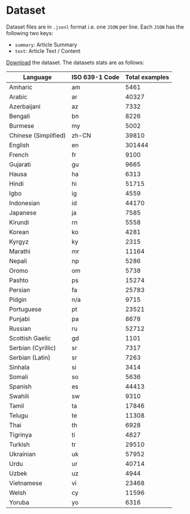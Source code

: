 # Dataset
Dataset files are in `.jsonl` format i.e. one `JSON` per line. Each `JSON` has the following two keys:

* `summary`: Article Summary
* `text`: Article Text / Content

[Download](https://docs.google.com/uc?export=download&id=1y0VJ5gTC9ZT42FnJgbrQSWSGT-jTkbfM) the dataset. The datasets stats are as follows:

Language| ISO 639-1 Code | Total examples 
--------|----------------|---------------
Amharic | am | 5461
Arabic | ar | 40327
Azerbaijani | az | 7332
Bengali | bn | 8226
Burmese | my | 5002
Chinese (Simplified) | zh-CN | 39810
English | en | 301444
French | fr | 9100
Gujarati | gu | 9665
Hausa | ha | 6313
Hindi | hi | 51715
Igbo | ig | 4559
Indonesian | id | 44170
Japanese | ja | 7585
Kirundi | rn | 5558
Korean | ko | 4281
Kyrgyz | ky | 2315
Marathi | mr | 11164
Nepali | np | 5286
Oromo | om | 5738
Pashto | ps | 15274
Persian | fa | 25783
Pidgin | n/a | 9715
Portuguese | pt | 23521
Punjabi | pa | 8678
Russian | ru | 52712
Scottish Gaelic | gd | 1101
Serbian (Cyrillic) | sr | 7317
Serbian (Latin) | sr | 7263
Sinhala | si | 3414
Somali | so | 5636
Spanish | es | 44413
Swahili | sw | 9310
Tamil | ta | 17846
Telugu | te | 11308
Thai | th | 6928
Tigrinya | ti | 4827
Turkish | tr | 29510
Ukrainian | uk | 57952
Urdu | ur | 40714
Uzbek | uz | 4944
Vietnamese | vi | 23468
Welsh | cy | 11596
Yoruba | yo | 6316
